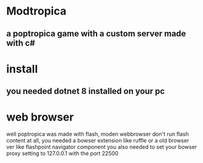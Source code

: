 # Modtropica
a poptropica game with a custom server made with c#
---
# install
you needed dotnet 8 installed on your pc
---
# web browser
well poptropica was made with flash, moden webbrowser don't run flash content at all,
you needed a bowser extension like ruffle or a old browser ver like flashpoint navigator component
you also needed to set your bowser proxy setting to 127.0.0.1 with the port 22500